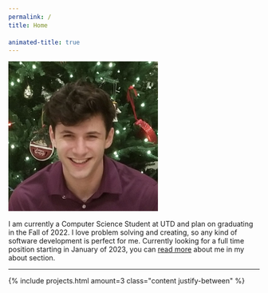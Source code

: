 ```yaml
---
permalink: /
title: Home

animated-title: true
---
```


<div class="flex flex-column lg:flex-row justify-center items-center space-evenly py-12">
    <img class='border-radius-full lg:mr-12' src='/assets/images/Me.png' alt='picture of me' style="width: 300px;"/>
    <p class="mt-6 lg:m-0 text-center font-lg">
        I am currently a Computer Science Student at UTD and plan on graduating in the Fall of 2022. I love problem solving and creating, so any kind of software development is perfect for me. Currently looking for a full time position starting in January of 2023, you can <a href='/about/'>read more</a> about me in my about section.
    </p>
</div>

<div class="ignore">
    <hr>
</div>

<div class="ignore content-wrapper py-12">
    {% include projects.html amount=3 class="content justify-between" %}
</div>